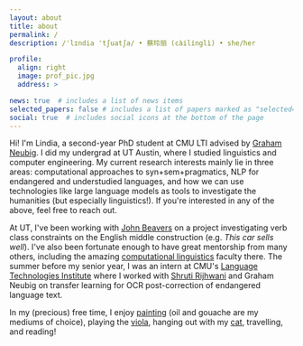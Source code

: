 ```yaml
---
layout: about
title: about
permalink: /
description: /'lɪndia 'tʃuatʃa/ • 蔡玲丽 (càilínglì) • she/her

profile:
  align: right
  image: prof_pic.jpg
  address: >

news: true  # includes a list of news items
selected_papers: false # includes a list of papers marked as "selected={true}"
social: true  # includes social icons at the bottom of the page
---
```

Hi! I'm Lindia, a second-year PhD student at CMU LTI advised by [Graham Neubig](http://www.phontron.com/). I did my undergrad at UT Austin, where I studied linguistics and computer engineering. My current research interests mainly lie in three areas: computational approaches to syn+sem+pragmatics, NLP for endangered and understudied languages, and how we can use technologies like large language models as tools to investigate the humanities (but especially linguistics!). If you're interested in any of the above, feel free to reach out.

At UT, I've been working with [John Beavers](https://sites.google.com/a/utexas.edu/jbeavers/) on a project investigating verb class constraints on the English middle construction (e.g. _This car sells well_). I've also been fortunate enough to have great mentorship from many others, including the amazing [computational linguistics](https://sites.utexas.edu/compling/) faculty there. The summer before my senior year, I was an intern at CMU's [Language Technologies Institute](https://www.lti.cs.cmu.edu/) where I worked with [Shruti Rijhwani](https://shrutirij.github.io/) and Graham Neubig on transfer learning for OCR post-correction of endangered language text.

In my (precious) free time, I enjoy [painting](https://www.instagram.com/lindiapaints/) (oil and gouache are my mediums of choice), playing the [viola](https://www.youtube.com/watch?v=GxFy7Jtsnhc), hanging out with my [cat](https://imgur.com/v012ZEa), travelling, and reading!  

